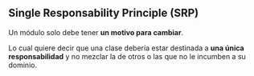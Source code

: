 ## Single Responsability Principle (SRP)
Un módulo solo debe tener **un motivo para cambiar**.

Lo cual quiere decir que una clase debería estar destinada a **una única responsabilidad** y no mezclar la de otros o las que no le incumben a su dominio.